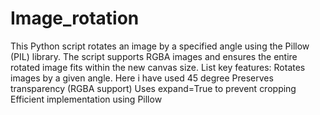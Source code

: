 # Image_rotation
This Python script rotates an image by a specified angle using the Pillow (PIL) library. The script supports RGBA images and ensures the entire rotated image fits within the new canvas size.
List key features:
   Rotates images by a given angle. Here i have used 45 degree
   Preserves transparency (RGBA support)
   Uses expand=True to prevent cropping
   Efficient implementation using Pillow
